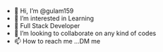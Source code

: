 - 👋 Hi, I’m @gulam159
- 👀 I’m interested in Learning
- 🌱 Full Stack Developer
- 💞️ I’m looking to collaborate on any kind of codes
- 📫 How to reach me ...DM me

<!---
gulam159/gulam159 is a ✨ special ✨ repository because its `README.md` (this file) appears on your GitHub profile.
You can click the Preview link to take a look at your changes.
--->
